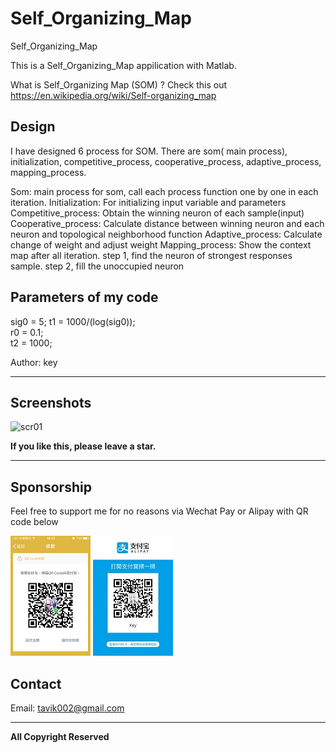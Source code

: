# Self_Organizing_Map

Self_Organizing_Map
 
This is a Self_Organizing_Map appilication with Matlab. 

What is Self_Organizing Map (SOM) ? 
Check this out 
https://en.wikipedia.org/wiki/Self-organizing_map

## Design
I have designed 6 process for SOM. There are som( main process), initialization, competitive_process, cooperative_process, adaptive_process, mapping_process.

Som: main process for som, call each process function one by one in each iteration.
Initialization: For initializing input variable and parameters
Competitive_process: Obtain the winning neuron of each sample(input)
Cooperative_process: Calculate distance between winning neuron and each neuron and topological neighborhood function 
Adaptive_process: Calculate change of weight and adjust weight
Mapping_process: Show the context map after all iteration. step 1, find the neuron of strongest responses sample. step 2, fill the unoccupied neuron

## Parameters of my code
sig0 = 5; 
t1 = 1000/(log(sig0));  
r0 = 0.1;  
t2 = 1000;  





Author: key




-----

## Screenshots

![scr01](https://github.com/tavik000/Self_Organizing_Map/raw/master/Screenshots/scr01.jpg)



**If you like this, please leave a star.**

-----

## Sponsorship
Feel free to support me for no reasons via Wechat Pay or Alipay with QR code below



![wechat pay](https://github.com/tavik000/Self_Organizing_Map/raw/master/Screenshots/wechatpay.png)
![alipay](https://github.com/tavik000/Self_Organizing_Map/raw/master/Screenshots/alipay.jpg)




## Contact



Email:  tavik002@gmail.com

-----

**All Copyright Reserved**
